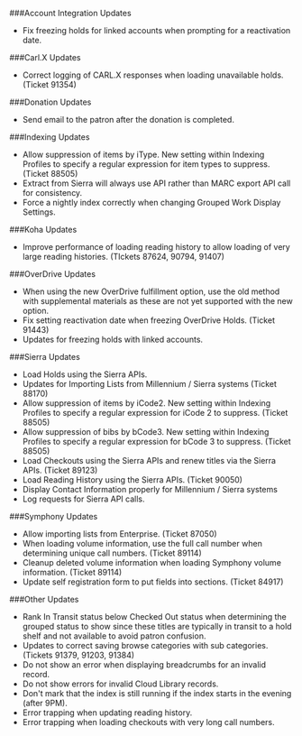 ###Account Integration Updates
- Fix freezing holds for linked accounts when prompting for a reactivation date.

###Carl.X Updates
- Correct logging of CARL.X responses when loading unavailable holds. (Ticket 91354)

###Donation Updates
- Send email to the patron after the donation is completed.  

###Indexing Updates
- Allow suppression of items by iType. New setting within Indexing Profiles to specify a regular expression for item types to suppress. (Ticket 88505)
- Extract from Sierra will always use API rather than MARC export API call for consistency. 
- Force a nightly index correctly when changing Grouped Work Display Settings.   

###Koha Updates
- Improve performance of loading reading history to allow loading of very large reading histories. (TIckets 87624, 90794, 91407)

###OverDrive Updates
- When using the new OverDrive fulfillment option, use the old method with supplemental materials as these are not yet supported with the new option.  
- Fix setting reactivation date when freezing OverDrive Holds. (Ticket 91443) 
- Updates for freezing holds with linked accounts. 

###Sierra Updates
- Load Holds using the Sierra APIs.
- Updates for Importing Lists from Millennium / Sierra systems (Ticket 88170)
- Allow suppression of items by iCode2. New setting within Indexing Profiles to specify a regular expression for iCode 2 to suppress. (Ticket 88505) 
- Allow suppression of bibs by bCode3. New setting within Indexing Profiles to specify a regular expression for bCode 3 to suppress. (Ticket 88505)
- Load Checkouts using the Sierra APIs and renew titles via the Sierra APIs. (Ticket 89123) 
- Load Reading History using the Sierra APIs. (Ticket 90050)
- Display Contact Information properly for Millennium / Sierra systems
- Log requests for Sierra API calls. 

###Symphony Updates
- Allow importing lists from Enterprise. (Ticket 87050)
- When loading volume information, use the full call number when determining unique call numbers. (Ticket 89114) 
- Cleanup deleted volume information when loading Symphony volume information. (Ticket 89114)
- Update self registration form to put fields into sections. (Ticket 84917)

###Other Updates
- Rank In Transit status below Checked Out status when determining the grouped status to show since these titles are typically in transit to a hold shelf and not available to avoid patron confusion.
- Updates to correct saving browse categories with sub categories. (Tickets 91379, 91203, 91384)  
- Do not show an error when displaying breadcrumbs for an invalid record. 
- Do not show errors for invalid Cloud Library records.  
- Don't mark that the index is still running if the index starts in the evening (after 9PM). 
- Error trapping when updating reading history. 
- Error trapping when loading checkouts with very long call numbers. 